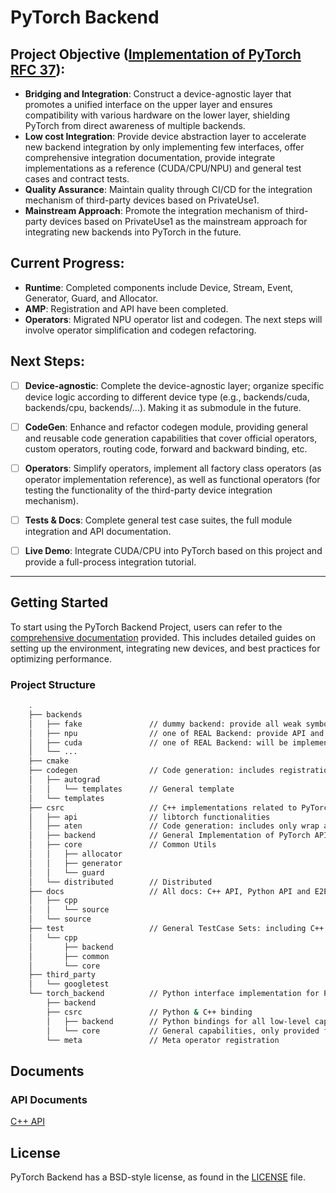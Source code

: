 # PyTorch Backend

## Project Objective ([Implementation of PyTorch RFC 37](https://github.com/pytorch/rfcs/pull/64)):

  - **Bridging and Integration**: Construct a device-agnostic layer that promotes a unified interface on the upper layer and ensures compatibility with various hardware on the lower layer, shielding PyTorch from direct awareness of multiple backends.
  - **Low cost Integration**: Provide device abstraction layer to accelerate new backend integration by only implementing few interfaces, offer comprehensive integration documentation, provide integrate implementations as a reference (CUDA/CPU/NPU) and general test cases and contract tests.
  - **Quality Assurance**: Maintain quality through CI/CD for the integration mechanism of third-party devices based on PrivateUse1.
  - **Mainstream Approach**: Promote the integration mechanism of third-party devices based on PrivateUse1 as the mainstream approach for integrating new backends into PyTorch in the future.

## Current Progress:

  - **Runtime**: Completed components include Device, Stream, Event, Generator, Guard, and Allocator.
  - **AMP**: Registration and API have been completed.
  - **Operators**: Migrated NPU operator list and codegen. The next steps will involve operator simplification and codegen refactoring.

## Next Steps:

  - [ ] **Device-agnostic**: Complete the device-agnostic layer; organize specific device logic according to different device type (e.g., backends/cuda, backends/cpu, backends/...). Making it as submodule in the future.
  - [ ] **CodeGen**: Enhance and refactor codegen module, providing general and reusable code generation capabilities that cover official operators, custom operators, routing code, forward and backward binding, etc.
  - [ ] **Operators**: Simplify operators, implement all factory class operators (as operator implementation reference), as well as functional operators (for testing the functionality of the third-party device integration mechanism).
  - [ ] **Tests & Docs**: Complete general test case suites, the full module integration and API documentation.
  - [ ] **Live Demo**: Integrate CUDA/CPU into PyTorch based on this project and provide a full-process integration tutorial.


------------------

## Getting Started

To start using the PyTorch Backend Project, users can refer to the [comprehensive documentation](https://cosdt.github.io/torch_backend/)
provided. This includes detailed guides on setting up the environment, integrating new devices,
and best practices for optimizing performance.

### Project Structure

```bash
    .
    ├── backends
    │   ├── fake               // dummy backend: provide all weak symbols needed by csrc, we can run this demo without implementing all symbols in REAL Backend by this fake backend.
    │   ├── npu                // one of REAL Backend: provide API and Structure related witch specific Backends strongly
    │   ├── cuda               // one of REAL Backend: will be implemented later
    │   └── ...
    ├── cmake
    ├── codegen                // Code generation: includes registration for forward and backward, backward implementation, backward binding, custom operator routing, reroute routing, etc.
    │   ├── autograd
    │   │   └── templates      // General template
    │   └── templates
    ├── csrc                   // C++ implementations related to PyTorch, not involving specific backend implementations, theoretically only includes backend interface calls
    │   ├── api                // libtorch functionalities
    │   ├── aten               // Code generation: includes only wrap and PyTorch operator registration; in the future, considering moving Tensor & Storage & Serialization here, as these three are related to Tensor logic
    │   ├── backend            // General Implementation of PyTorch API
    │   ├── core               // Common Utils
    │   │   ├── allocator
    │   │   ├── generator
    │   │   └── guard
    │   └── distributed        // Distributed
    ├── docs                   // All docs: C++ API, Python API and E2E tutorials
    │   ├── cpp
    │   │   └── source
    │   └── source
    ├── test                   // General TestCase Sets: including C++ and python
    │   └── cpp
    │       ├── backend
    │       ├── common
    │       └── core
    ├── third_party
    │   └── googletest
    └── torch_backend          // Python interface implementation for PyTorch
        ├── backend
        ├── csrc               // Python & C++ binding
        │   ├── backend        // Python bindings for all low-level capabilities needed to be exposed to Python
        │   └── core           // General capabilities, only provided for Python
        └── meta               // Meta operator registration
```

## Documents

### API Documents

[C++ API](https://cosdt.github.io/torch_backend/cpp_html/index.html)

## License

PyTorch Backend has a BSD-style license, as found in the [LICENSE](LICENSE) file.

